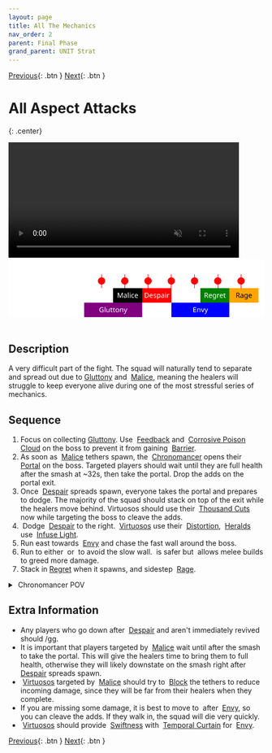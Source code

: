 ```yaml
---
layout: page
title: All The Mechanics
nav_order: 2
parent: Final Phase
grand_parent: UNIT Strat
---
```


[Previous](seq1.html){: .btn } [Next](seq3.html){: .btn }

# All Aspect Attacks
{: .center}

<video class="center" width="90%" controls muted>
  <source src="../../videos/phase4/seq2.mp4" type="video/mp4">
</video>

<img class="divider">

<img class="seq-img" src="../../timelines/images/phase4/seq2.svg">

<img class="divider">

## Description
A very difficult part of the fight. The squad will naturally tend to separate and spread out due to [Gluttony] and <img class="inline empowered_add"> [Malice], meaning the healers will struggle to keep everyone alive during one of the most stressful series of mechanics.

## Sequence
1. Focus on collecting [Gluttony]. Use <img class="inline feedback"> [Feedback](https://wiki.guildwars2.com/wiki/Feedback) and <img class="inline cpc"> [Corrosive Poison Cloud](https://wiki.guildwars2.com/wiki/Corrosive_Poison_Cloud) on the boss to prevent it from gaining <img class="inline barrier"> [Barrier](https://wiki.guildwars2.com/wiki/Barrier).
2. As soon as <img class="inline empowered_add"> [Malice] tethers spawn, the  <img class="inline chrono"> [Chronomancer] opens their <img class="inline portal"> [Portal] on the boss. Targeted players should wait until they are full health after the smash at ~32s, then take the portal. Drop the adds on the portal exit.
3. Once <img class="inline empowered_add"> [Despair] spreads spawn, everyone takes the portal and prepares to dodge. The majority of the squad should stack on top of the exit while the healers move behind. Virtuosos should use their <img class="inline thousand"> [Thousand Cuts] now while targeting the boss to cleave the adds.
4. <img class="inline dodge"> Dodge <img class="inline empowered_add"> [Despair] to the right. <img class="inline virtuoso"> [Virtuosos] use their <img class="inline distort"> [Distortion], <img class="inline herald"> [Heralds] use <img class="inline glint_h"> [Infuse Light].
5. Run east towards <img class="inline empowered_add"> [Envy] and chase the fast wall around the boss.
6. Run to either <img class="inline arrow"> or <img class="inline swirl"> to avoid the slow wall. <img class="inline swirl"> is safer but <img class="inline arrow"> allows melee builds to greed more damage.
7. Stack in [Regret] when it spawns, and sidestep <img class="inline empowered_add"> [Rage].

<details>
  <summary><img class="inline chrono"> Chronomancer POV</summary>
  <iframe class="youtube-video" src="https://www.youtube.com/embed/OA3tzmAsea0?si=ytuj9FtN2UTVK0Zw&start=559&end=573&mute=1 " frameborder="0" allow="accelerometer; clipboard-write; encrypted-media; gyroscope; picture-in-picture; web-share" referrerpolicy="strict-origin-when-cross-origin" allowfullscreen></iframe>
</details>

## Extra Information
- Any players who go down after <img class="inline empowered_add"> [Despair] and aren't immediately revived should /gg.
- It is important that players targeted by <img class="inline empowered_add"> [Malice] wait until after the smash to take the portal. This will give the healers time to bring them to full health, otherwise they will likely downstate on the smash right after <img class="inline empowered_add"> [Despair] spreads spawn.
- <img class="inline virtuoso"> [Virtuosos] targeted by <img class="inline empowered_add"> [Malice] should try to <img class="inline block"> [Block] the tethers to reduce incoming damage, since they will be far from their healers when they complete.
- If you are missing some damage, it is best to move to <img class="inline swirl"> after <img class="inline empowered_add"> [Envy], so you can cleave the adds. If they walk in, the squad will die very quickly.
- <img class="inline virtuoso"> [Virtuosos] should provide <img class="inline swiftness"> [Swiftness] with <img class="inline curtain"> [Temporal Curtain] for <img class="inline empowered_add"> [Envy].

[Previous](seq1.html){: .btn } [Next](seq3.html){: .btn }

[Gluttony]: ../../mechanics/aspects/gluttony.html
[Malice]: ../../mechanics/aspects/malice.html
[Despair]: ../../mechanics/aspects/despair.html
[Regret]: ../../mechanics/aspects/regret.html
[Envy]: ../../mechanics/aspects/envy.html
[Rage]: ../../mechanics/aspects/rage.html
[Distortion]: https://wiki.guildwars2.com/wiki/Distortion
[Infuse Light]: https://wiki.guildwars2.com/wiki/Infuse_Light
[Chronomancer]: https://wiki.guildwars2.com/wiki/Chronomancer
[Portal]: https://wiki.guildwars2.com/wiki/Portal_Entre
[Virtuosos]: https://wiki.guildwars2.com/wiki/Virtuoso
[Heralds]: https://wiki.guildwars2.com/wiki/Herald
[Signet of Illusions]: https://wiki.guildwars2.com/wiki/Signet_of_Illusions
[Thousand Cuts]: https://wiki.guildwars2.com/wiki/Thousand_Cuts
[Block]: https://wiki.guildwars2.com/wiki/Block
[Temporal Curtain]: https://wiki.guildwars2.com/wiki/Temporal_Curtain
[Swiftness]: https://wiki.guildwars2.com/wiki/Swiftness